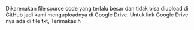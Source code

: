 Dikarenakan file source code yang terlalu besar dan tidak bisa diupload di GitHub jadi kami menguploadnya di Google Drive.
Untuk link Google Drive nya ada di file txt, Terimakasih

